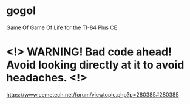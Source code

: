 # gogol
Game Of Game Of Life for the TI-84 Plus CE

# <!> WARNING! Bad code ahead! Avoid looking directly at it to avoid headaches. <!>

https://www.cemetech.net/forum/viewtopic.php?p=280385#280385
